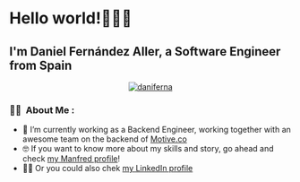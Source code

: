 # Hello world!🙋‍👨‍💻
## I'm Daniel Fernández Aller, a Software Engineer from Spain

<p align="center"> <a href="https://github.com/ryo-ma/github-profile-trophy"><img src="https://github-profile-trophy.vercel.app/?username=daniferna" alt="daniferna" /></a> </p>

### :man_technologist: &nbsp;About Me :

- 🔭 I’m currently working as a Backend Engineer, working together with an awesome team on the backend of [Motive.co](https://www.motive.co)
- 🤓 If you want to know more about my skills and story, go ahead and check [my Manfred profile](https://www.getmanfred.com/profile/dfernandezaller)!
- 👨‍💼 Or you could also chek [my LinkedIn profile](https://www.linkedin.com/in/daniferna/)
